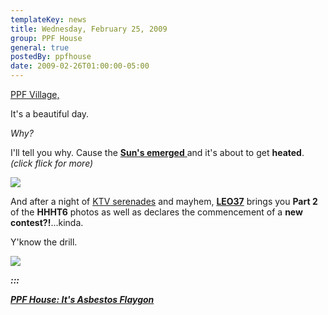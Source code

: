```yaml
---
templateKey: news
title: Wednesday, February 25, 2009
group: PPF House
general: true
postedBy: ppfhouse
date: 2009-02-26T01:00:00-05:00
---
```

[PPF Village, ](http://www.twitter.com/ppfhouse)

It's a beautiful day.

*Why?*

I'll tell you why. Cause the [**Sun's emerged** ](http://www.myspace.com/sunclef)and it's about to get **heated**. *(click flick for more)*

[![](http://c2.ac-images.myspacecdn.com/images02/29/l_f97fbc34eaf74a23b4318e7884496ef1.jpg)](http://www.ppfhouse.com/music/sunclef)

And after a night of [KTV serenades](http://www.youtube.com/watch?v=G7oGx2dImE8) and mayhem, [**LEO37**](http://www.myspace.com/leo37) brings you **Part 2** of the **HHHT6** photos as well as declares the commencement of a **new contest?!**...kinda.

Y'know the drill.

[![](http://highheelsandhitops.files.wordpress.com/2009/02/jcr_2573_clean.jpg)](http://www.ppfhouse.com/music/leo37)

***:::***

[***PPF House: It's Asbestos Flaygon***](http://www.myspace.com/ppfhouse)